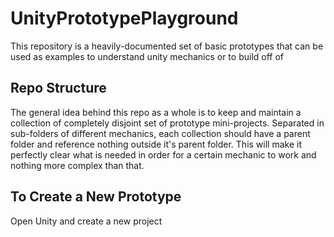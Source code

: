 # UnityPrototypePlayground
This repository is a heavily-documented set of basic prototypes that can be used as examples to understand unity mechanics or to build off of

## Repo Structure
The general idea behind this repo as a whole is to keep and maintain a collection of completely disjoint set of prototype mini-projects. Separated in sub-folders of different mechanics, each collection should have a parent folder and reference nothing outside it's parent folder. This will make it perfectly clear what is needed in order for a certain mechanic to work and nothing more complex than that.

## To Create a New Prototype
Open Unity and create a new project
